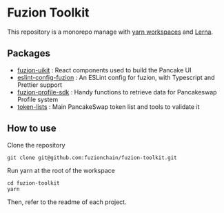 # Fuzion Toolkit

This repository is a monorepo manage with [yarn workspaces](https://classic.yarnpkg.com/en/docs/workspaces/) and [Lerna](https://lerna.js.org/). 

## Packages

- [fuzion-uikit](https://github.com/fuzionchain/fuzion-toolkit/tree/master/packages/fuzion-uikit) : React components used to build the Pancake UI
- [eslint-config-fuzion](https://github.com/fuzionchain/fuzion-toolkit/tree/master/packages/eslint-config-fuzion) : An ESLint config for fuzion, with Typescript and Prettier support
- [fuzion-profile-sdk](https://github.com/fuzionchain/fuzion-toolkit/tree/master/packages/fuzion-profile-sdk) : Handy functions to retrieve data for Pancakeswap Profile system
- [token-lists](https://github.com/fuzionchain/fuzion-toolkit/tree/master/packages/token-lists) : Main PancakeSwap token list and tools to validate it

## How to use

Clone the repository 

```
git clone git@github.com:fuzionchain/fuzion-toolkit.git
```

Run yarn at the root of the workspace

```
cd fuzion-toolkit
yarn
```

Then, refer to the readme of each project.
